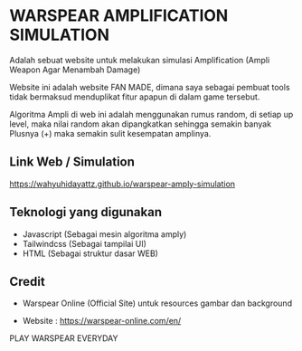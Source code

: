# WARSPEAR AMPLIFICATION SIMULATION

Adalah sebuat website untuk melakukan simulasi Amplification (Ampli Weapon Agar Menambah Damage)

Website ini adalah website FAN MADE, dimana saya sebagai pembuat tools tidak bermaksud menduplikat fitur apapun di dalam game tersebut.

Algoritma Ampli di web ini adalah menggunakan rumus random, di setiap up level, maka nilai random akan dipangkatkan sehingga semakin banyak Plusnya (+) maka semakin sulit kesempatan amplinya.

## Link Web / Simulation

https://wahyuhidayattz.github.io/warspear-amply-simulation

## Teknologi yang digunakan

- Javascript (Sebagai mesin algoritma amply)
- Tailwindcss (Sebagai tampilai UI)
- HTML (Sebagai struktur dasar WEB)

## Credit

- Warspear Online (Official Site) untuk resources gambar dan background

- Website : https://warspear-online.com/en/

PLAY WARSPEAR EVERYDAY
